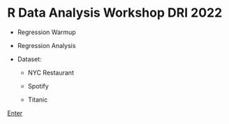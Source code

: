 # R Data Analysis Workshop DRI 2022

- Regression Warmup

- Regression Analysis 

- Dataset: 
  
  - NYC Restaurant 
  
  - Spotify 
  
  - Titanic 

[Enter](https://github.com/YuxiaoLuo/r_analysis_dri_2022/blob/main/regression_warmup.md)